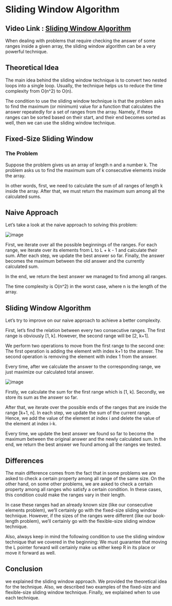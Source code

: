 # Sliding Window Algorithm

## Video Link : [Sliding Window Algorithm]()

When dealing with problems that require checking the answer of some ranges inside a given array, the sliding window algorithm can be a very powerful technique.

## Theoretical Idea
The main idea behind the sliding window technique is to convert two nested loops into a single loop. Usually, the technique helps us to reduce the time complexity from O(n^2) to O(n).

The condition to use the sliding window technique is that the problem asks to find the maximum (or minimum) value for a function that calculates the answer repeatedly for a set of ranges from the array. Namely, if these ranges can be sorted based on their start, and their end becomes sorted as well, then we can use the sliding window technique.

## Fixed-Size Sliding Window

### The Problem
Suppose the problem gives us an array of length n and a number k. The problem asks us to find the maximum sum of k consecutive elements inside the array.

In other words, first, we need to calculate the sum of all ranges of length k inside the array. After that, we must return the maximum sum among all the calculated sums.

## Naive Approach
Let’s take a look at the naive approach to solving this problem:

![image](https://user-images.githubusercontent.com/63282184/143812950-d5cfe41f-e72f-47e7-b33c-0dae0b1e3c7e.png)

First, we iterate over all the possible beginnings of the ranges. For each range, we iterate over its elements from L to L + k - 1 and calculate their sum. After each step, we update the best answer so far. Finally, the answer becomes the maximum between the old answer and the currently calculated sum.

In the end, we return the best answer we managed to find among all ranges.

The time complexity is O(n^2) in the worst case, where n is the length of the array.

## Sliding Window Algorithm
Let’s try to improve on our naive approach to achieve a better complexity.

First, let’s find the relation between every two consecutive ranges. The first range is obviously [1, k]. However, the second range will be [2, k+1].

We perform two operations to move from the first range to the second one: The first operation is adding the element with index k+1 to the answer. The second operation is removing the element with index 1 from the answer.

Every time, after we calculate the answer to the corresponding range, we just maximize our calculated total answer.

![image](https://user-images.githubusercontent.com/63282184/143813006-b98c28d4-382c-422e-8c4e-65795aa95a0d.png)


Firstly, we calculate the sum for the first range which is [1, k]. Secondly, we store its sum as the answer so far.

After that, we iterate over the possible ends of the ranges that are inside the range [k+1, n]. In each step, we update the sum of the current range. Hence, we add the value of the element at index i and delete the value of the element at index i-k.

Every time, we update the best answer we found so far to become the maximum between the original answer and the newly calculated sum. In the end, we return the best answer we found among all the ranges we tested.

## Differences
The main difference comes from the fact that in some problems we are asked to check a certain property among all range of the same size. On the other hand, on some other problems, we are asked to check a certain property among all ranges who satisfy a certain condition. In these cases, this condition could make the ranges vary in their length.

In case these ranges had an already known size (like our consecutive elements problem), we’ll certainly go with the fixed-size sliding window technique. However, if the sizes of the ranges were different (like our book-length problem), we’ll certainly go with the flexible-size sliding window technique.

Also, always keep in mind the following condition to use the sliding window technique that we covered in the beginning: We must guarantee that moving the L pointer forward will certainly make us either keep R in its place or move it forward as well.

## Conclusion
we explained the sliding window approach. We provided the theoretical idea for the technique. Also, we described two examples of the fixed-size and flexible-size sliding window technique. Finally, we explained when to use each technique.
